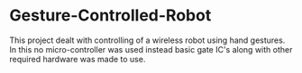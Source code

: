 # Gesture-Controlled-Robot
This project dealt with controlling of a wireless robot using hand gestures. In this no micro-controller was used instead basic gate IC's along with other required hardware was made to use.
